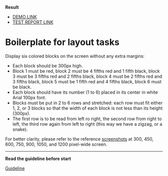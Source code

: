 **Result**

- [DEMO LINK](https://tolyaruban.github.io/layout_snake/)
- [TEST REPORT LINK](https://tolyaruban.github.io/layout_snake/report/html_report/)


# Boilerplate for layout tasks

Display six colored blocks on the screen without any extra margins:

- Each block should be 300px high.
- Block 1 must be red, block 2 must be 4 fifths red and 1 fifth black, block 3 
must be 3 fifths red and 2 fifths black, block 4 must be 2 fifths red and 3 
fifths black, block 5 must be 1 fifth red and 4 fifths black, block 6 must be 
black.
- Each block should have its number (1 to 6) placed in its center in white Arial 
100px font.
- Blocks must be put in 2 to 6 rows and stretched: each row must fit either 1, 
2, or 3 blocks so that the width of each block is not less than its height 
(300px).
- The first row is to be read from left ro right, the second row from right to 
left, the third row again from left to right (this way we have a zigzag, or a 
snake).

For better clarity, please refer to the reference [screenshots](references) at 
300, 450, 600, 750, 900, 1050, and 1200 pixel-wide screen.

---
**Read the guideline before start**

[Guideline](https://github.com/mate-academy/layout_task-guideline/blob/master/README.md)
